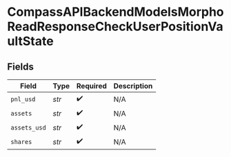 # CompassAPIBackendModelsMorphoReadResponseCheckUserPositionVaultState


## Fields

| Field              | Type               | Required           | Description        |
| ------------------ | ------------------ | ------------------ | ------------------ |
| `pnl_usd`          | *str*              | :heavy_check_mark: | N/A                |
| `assets`           | *str*              | :heavy_check_mark: | N/A                |
| `assets_usd`       | *str*              | :heavy_check_mark: | N/A                |
| `shares`           | *str*              | :heavy_check_mark: | N/A                |